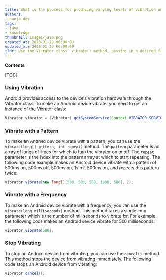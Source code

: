 ```yaml
---
title: What is the process for producing varying levels of vibration on an Android device?
authors:
- nanja_dev
tags:
- java
- knowledge
thumbnail: images/java.png
created_at: 2023-01-29 00:00:00
updated_at: 2023-01-29 00:00:00
tldr: Use the Vibrator class` vibrate() method, passing in a desired frequency in milliseconds.
---
```


**Contents**

[TOC]

### Using Vibration

Android provides access to the device's vibration hardware through the Vibrator class. To make an Android device vibrate, you need to get an instance of the Vibrator class:

```java
Vibrator vibrator = (Vibrator) getSystemService(Context.VIBRATOR_SERVICE);
```

### Vibrate with a Pattern

To make an Android device vibrate with a pattern, you can use the `vibrate(long[] pattern, int repeat)` method. The `pattern` parameter is an array of longs of times for which to turn the vibrator on or off. The `repeat` parameter is the index into the pattern array at which to start repeating. The following code example makes an Android device vibrate with a pattern of 500ms on, 500ms off, 500ms on, 1s off, 500ms on, and repeats this pattern twice:

```java
vibrator.vibrate(new long[]{500, 500, 500, 1000, 500}, 2);
```

### Vibrate with a Frequency

To make an Android device vibrate with a frequency, you can use the `vibrate(long milliseconds)` method. This method takes a single long parameter which is the number of milliseconds to vibrate for. For example, the following code makes an Android device vibrate for 500 milliseconds:

```java
vibrator.vibrate(500);
```

### Stop Vibrating

To stop an Android device from vibrating, you can use the `cancel()` method. This method stops the device from vibrating immediately. The following code stops an Android device from vibrating:

```java
vibrator.cancel();
```
